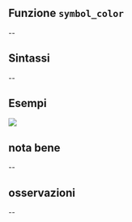 ## Funzione `symbol_color`

--

## Sintassi

--

## Esempi

<img src="/img/variabili/symbol_color/symbol_color1.png">

## nota bene

--

## osservazioni

--